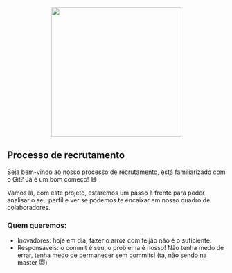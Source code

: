 <div align="center" background="#48a0dc" class="bg-blue">
    <img src="https://bookplay.com.br/images/bookplay-logo.svg" width="300px"/>
</div>

## Processo de recrutamento

Seja bem-vindo ao nosso processo de recrutamento, está familiarizado com o Git? Já é um bom começo! :smile:

Vamos lá, com este projeto, estaremos um passo à frente para poder analisar o seu perfil e ver se podemos te encaixar em nosso quadro de colaboradores.

### Quem queremos:
* Inovadores: hoje em dia,  fazer o arroz com feijão não é o suficiente.
* Responsáveis: o commit é seu, o problema é nosso! Não tenha medo de errar, tenha medo de permanecer sem commits! (ta, não sendo na master :innocent:)